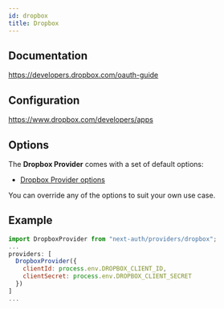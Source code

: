 ```yaml
---
id: dropbox
title: Dropbox
---
```


## Documentation

https://developers.dropbox.com/oauth-guide

## Configuration

https://www.dropbox.com/developers/apps

## Options

The **Dropbox Provider** comes with a set of default options:

- [Dropbox Provider options](https://github.com/nextauthjs/next-auth/blob/main/src/providers/dropbox.js)

You can override any of the options to suit your own use case.

## Example

```js
import DropboxProvider from "next-auth/providers/dropbox";
...
providers: [
  DropboxProvider({
    clientId: process.env.DROPBOX_CLIENT_ID,
    clientSecret: process.env.DROPBOX_CLIENT_SECRET
  })
]
...
```
